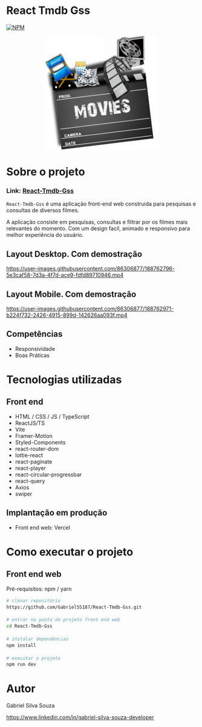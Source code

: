 # React Tmdb Gss
[![NPM](https://img.shields.io/npm/l/react)](https://github.com/GabrielSS187/React-Tmdb-Gss/blob/main/LICENSE) 

<p align="center">
    <img src="public/img/movie-icon.png" height="300px" />
</p>

# Sobre o projeto

### Link: [React-Tmdb-Gss](https://react-tmdb-gss-ap1n.vercel.app/)

``React-Tmdb-Gss`` é uma aplicação front-end web construida para pesquisas e consultas de diversos filmes.

A aplicação consiste em pesquisas, consultas e filtrar por os filmes mais relevantes do momento. 
Com um design facíl, animado e responsivo para melhor experiência do usuário.


## Layout Desktop. Com demostração
https://user-images.githubusercontent.com/86306877/188762796-5e3caf58-7d3a-4f7d-ace9-fdfd89710946.mp4

## Layout Mobile. Com demostração
https://user-images.githubusercontent.com/86306877/188762971-b224f732-2426-4915-899d-142626aa093f.mp4

## Competências
- Responsividade
- Boas Práticas

# Tecnologias utilizadas

## Front end
- HTML / CSS / JS / TypeScript
- ReactJS/TS
- Vite
- Framer-Motion
- Styled-Components
- react-router-dom
- lottie-react
- react-paginate
- react-player
- react-circular-progressbar
- react-query
- Axios
- swiper

## Implantação em produção

- Front end web: Vercel

# Como executar o projeto

## Front end web
Pré-requisitos: npm / yarn

```bash
# clonar repositório
https://github.com/GabrielSS187/React-Tmdb-Gss.git

# entrar na pasta do projeto front end web
cd React-Tmdb-Gss

# instalar dependências
npm install

# executar o projeto
npm run dev
```

# Autor

Gabriel Silva Souza

https://www.linkedin.com/in/gabriel-silva-souza-developer
